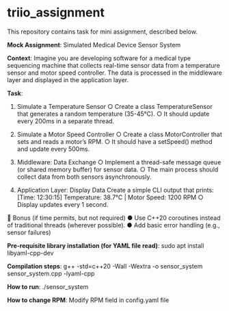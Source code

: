 # triio_assignment

This repository contains task for mini assignment, described below.

**Mock Assignment**:
Simulated Medical Device Sensor System

**Context**:
Imagine you are developing software for a medical type sequencing machine that collects real-time sensor data from a temperature sensor and motor speed controller. The data is processed in the middleware layer and displayed in the application layer.

**Task**:
1. Simulate a Temperature Sensor
○ Create a class TemperatureSensor that generates a random temperature (35-45°C).
○ It should update every 200ms in a separate thread.

3. Simulate a Motor Speed Controller
○ Create a class MotorController that sets and reads a motor’s RPM.
○ It should have a setSpeed() method and update every 500ms.

5. Middleware: Data Exchange
○ Implement a thread-safe message queue (or shared memory buffer) for sensor data.
○ The main process should collect data from both sensors asynchronously.

6. Application Layer: Display Data
Create a simple CLI output that prints:
[Time: 12:30:15] Temperature: 38.7°C | Motor Speed: 1200 RPM
○ Display updates every 1 second.

🚀 Bonus (if time permits, but not required)
● Use C++20 coroutines instead of traditional threads (wherever possible).
● Add basic error handling (e.g., sensor failures)

**Pre-requisite library installation (for YAML file read)**:
sudo apt install libyaml-cpp-dev

**Compilation steps**:
g++ -std=c++20 -Wall -Wextra -o sensor_system sensor_system.cpp -lyaml-cpp

**How to run**:
./sensor_system

**How to change RPM**:
Modify RPM field in config.yaml file
